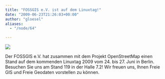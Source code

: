 ```yaml
---
title: "FOSSGIS e.V. ist auf dem Linuxtag!"
date: "2009-06-23T21:26:03+00:00"
author: "gloesel"
aliases:
  - "/node/64"

---
```


<p><a href="http://www.linuxtag.de"> </a></p>
<dl class="fg_img_left">
	<dt>
		<a href="http://www.linuxtag.de"><img src="http://www.linuxtag.org/2009/fileadmin/www.linuxtag.org/images/linuxtag-logo/LinuxTag-Logo-plain-blue.png" /> </a></dt>
</dl>
<p>Der FOSSGIS e.V. hat zusammen mit dem Projekt OpenStreetMap einen Stand auf dem kommenden Linuxtag 2009 vom 24. bis 27. Juni in Berlin. Besuchen Sie uns am Stand 119 in der Halle 7.2! Wir freuen uns, Ihnen Freie GIS und Freie Geodaten vorstellen zu können.</p>

